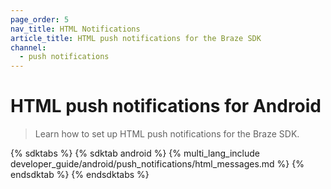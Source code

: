 ```yaml
---
page_order: 5
nav_title: HTML Notifications
article_title: HTML push notifications for the Braze SDK
channel:
  - push notifications
---
```


# HTML push notifications for Android

> Learn how to set up HTML push notifications for the Braze SDK.

{% sdktabs %}
{% sdktab android %}
{% multi_lang_include developer_guide/android/push_notifications/html_messages.md %}
{% endsdktab %}
{% endsdktabs %}
